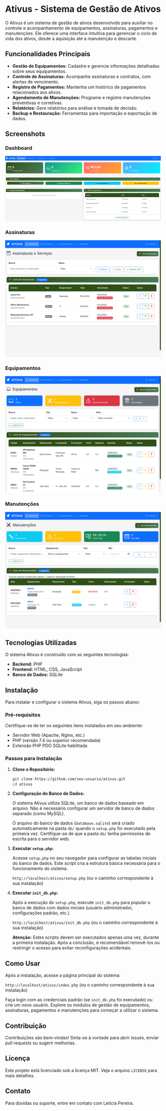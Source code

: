 # Ativus - Sistema de Gestão de Ativos

O Ativus é um sistema de gestão de ativos desenvolvido para auxiliar no controle e acompanhamento de equipamentos, assinaturas, pagamentos e manutenções. Ele oferece uma interface intuitiva para gerenciar o ciclo de vida dos ativos, desde a aquisição até a manutenção e descarte.

## Funcionalidades Principais

*   **Gestão de Equipamentos:** Cadastre e gerencie informações detalhadas sobre seus equipamentos.
*   **Controle de Assinaturas:** Acompanhe assinaturas e contratos, com alertas de vencimento.
*   **Registro de Pagamentos:** Mantenha um histórico de pagamentos relacionados aos ativos.
*   **Agendamento de Manutenções:** Programe e registre manutenções preventivas e corretivas.
*   **Relatórios:** Gere relatórios para análise e tomada de decisão.
*   **Backup e Restauração:** Ferramentas para importação e exportação de dados.

## Screenshots

### Dashboard
![Dashboard](/screenshots/dashboard_view.webp)

### Assinaturas
![Assinaturas](/screenshots/assinaturas_view.webp)

### Equipamentos
![Equipamentos](/screenshots/equipamentos_view.webp)

### Manutenções
![Manutenções](/screenshots/manutencoes_view.webp)

## Tecnologias Utilizadas

O sistema Ativus é construído com as seguintes tecnologias:

*   **Backend:** PHP
*   **Frontend:** HTML, CSS, JavaScript
*   **Banco de Dados:** SQLite

## Instalação

Para instalar e configurar o sistema Ativus, siga os passos abaixo:

### Pré-requisitos

Certifique-se de ter os seguintes itens instalados em seu ambiente:

*   Servidor Web (Apache, Nginx, etc.)
*   PHP (versão 7.4 ou superior recomendada)
*   Extensão PHP PDO SQLite habilitada

### Passos para Instalação

1.  **Clone o Repositório:**

    ```bash
    git clone https://github.com/seu-usuario/ativus.git
    cd ativus
    ```

2.  **Configuração do Banco de Dados:**

    O sistema Ativus utiliza SQLite, um banco de dados baseado em arquivo. Não é necessário configurar um servidor de banco de dados separado (como MySQL).

    O arquivo do banco de dados (`database.sqlite`) será criado automaticamente na pasta `db/` quando o `setup.php` for executado pela primeira vez. Certifique-se de que a pasta `db/` tenha permissões de escrita para o servidor web.

3.  **Executar `setup.php`:**

    Acesse `setup.php` no seu navegador para configurar as tabelas iniciais do banco de dados. Este script cria a estrutura básica necessária para o funcionamento do sistema.

    `http://localhost/ativus/setup.php` (ou o caminho correspondente à sua instalação)

4.  **Executar `init_db.php`:**

    Após a execução do `setup.php`, execute `init_db.php` para popular o banco de dados com dados iniciais (usuário administrador, configurações padrão, etc.).

    `http://localhost/ativus/init_db.php` (ou o caminho correspondente à sua instalação)

    **Atenção:** Estes scripts devem ser executados apenas uma vez, durante a primeira instalação. Após a conclusão, é recomendável removê-los ou restringir o acesso para evitar reconfigurações acidentais.

## Como Usar

Após a instalação, acesse a página principal do sistema:

`http://localhost/ativus/index.php` (ou o caminho correspondente à sua instalação)

Faça login com as credenciais padrão (se `init_db.php` foi executado) ou crie um novo usuário. Explore os módulos de gestão de equipamentos, assinaturas, pagamentos e manutenções para começar a utilizar o sistema.

## Contribuição

Contribuições são bem-vindas! Sinta-se à vontade para abrir issues, enviar pull requests ou sugerir melhorias.

## Licença

Este projeto está licenciado sob a licença MIT. Veja o arquivo `LICENSE` para mais detalhes.

## Contato

Para dúvidas ou suporte, entre em contato com Letícia Pereira.

